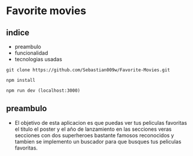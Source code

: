 # Favorite movies

## indice

- preambulo
- funcionalidad
- tecnologias usadas

```    
git clone https://github.com/Sebastian009w/Favorite-Movies.git
```
```
npm install

npm run dev (localhost:3000)
```

## preambulo

- El objetivo de esta aplicacion es que puedas ver tus peliculas favoritas el titulo el poster y el año de lanzamiento en las secciones veras secciones con dos superheroes bastante famosos reconocidos y tambien se implemento un buscador para que busques tus peliculas favoritas.
